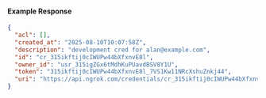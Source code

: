 <!-- Code generated for API Clients. DO NOT EDIT. -->

#### Example Response

```json
{
  "acl": [],
  "created_at": "2025-08-10T10:07:58Z",
  "description": "development cred for alan@example.com",
  "id": "cr_315ikftij0cIWUPw44bXfxnvE8l",
  "owner_id": "usr_315igZGx6tMdhKuPUavdBSV8Y1U",
  "token": "315ikftij0cIWUPw44bXfxnvE8l_7VS1Kw11NRcXshuZnkj44",
  "uri": "https://api.ngrok.com/credentials/cr_315ikftij0cIWUPw44bXfxnvE8l"
}
```
